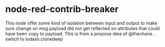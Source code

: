 # node-red-contrib-breaker


This node offer some kind of isolation between input and output to make sure change on msg.payload did not get reflected on attributes that could have been copy to payload. 
This is from a propose idea of @thechane .      switch to lodash.clonedeep



